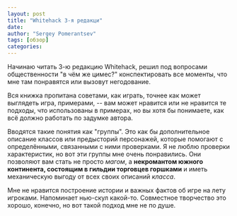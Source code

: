 ```yaml
---
layout: post
title: "Whitehack 3-я редакци"
date: 
author: "Sergey Pomerantsev"
tags: [обзор]
categories:
---
```


Начинаю читать 3-ю редакцию Whitehack, решил под вопросами общественности "в чём же цимес?" конспектировать все моменты, что мне там понравятся или вызовут негодование.

Вся книжка пропитана советами, как играть, точнее как может выглядеть игра, примерами, -- вам может нравится или не нравится те подходы, что использованы в примерах, но вы хотя бы понимаете, как всё должно работать по задумке автора.

Вводятся такие понятия как "группы". Это как бы дополнительное описание классов или предысторий персонажей, которые помогают с определёнными, связанными с ними проверками. Я не люблю проверки характеристик, но вот эти группы мне очень понравились. Они позволяют вам стать не просто *магом*, а **некромантом южного континента, состоящим в гильдии торговцев горшками** и иметь механическую выгоду от всех своих описаний *класса*.

Мне не нравится построение истории и важных фактов об игре на лету игроками. Напоминает нью-скул какой-то. Совместное творчество это хорошо, конечно, но вот такой подход мне не по душе.
